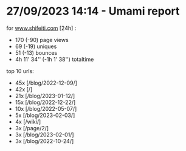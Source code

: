 # 27/09/2023 14:14 - Umami report
for www.shifeiti.com [24h] :

 - 170 (-90) page views
 - 69 (-19) uniques
 - 51 (-13) bounces
 - 4h 11' 34'' (-1h 1' 38'') totaltime


top 10 urls:
 - 45x [/blog/2022-12-09/]
 - 42x [/]
 - 21x [/blog/2023-01-12/]
 - 15x [/blog/2022-12-22/]
 - 10x [/blog/2022-05-07/]
 - 5x [/blog/2023-02-03/]
 - 4x [/wiki/]
 - 3x [/page/2/]
 - 3x [/blog/2023-02-01/]
 - 3x [/blog/2022-10-24/]



